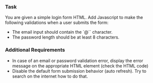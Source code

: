 ### Task
You are given a simple login form HTML. Add Javascript to make the following validations when a user submits the form:
- The email input should contain the `@`` character. 
- The password length should be at least 8 characters.


### Additional Requirements
- In case of an email or password validation error, display the error message on the appropriate HTML element (check the HTML code)
- Disable the default form submission behavior (auto refresh). Try to search on the internet how to do that. 


